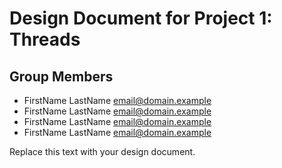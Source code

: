 Design Document for Project 1: Threads
======================================

## Group Members

* FirstName LastName <email@domain.example>
* FirstName LastName <email@domain.example>
* FirstName LastName <email@domain.example>
* FirstName LastName <email@domain.example>

Replace this text with your design document.
